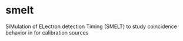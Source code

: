 # smelt
SiMulation of ELectron detection Timing (SMELT) to study coincidence behavior in for calibration sources 
